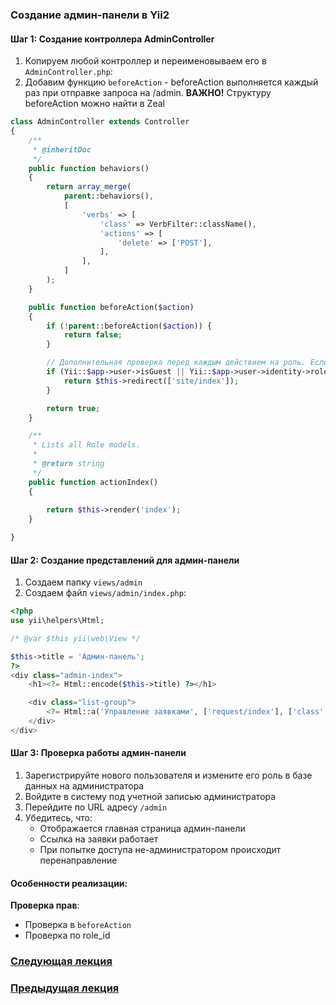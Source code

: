 ### Создание админ-панели в Yii2

#### Шаг 1: Создание контроллера AdminController

1. Копируем любой контроллер и переименовываем его в `AdminController.php`:
2. Добавим функцию `beforeAction` - beforeAction выполняется каждый раз при отправке запроса на /admin. **ВАЖНО!** Структуру beforeAction можно найти в Zeal
   
```php
class AdminController extends Controller
{
    /**
     * @inheritDoc
     */
    public function behaviors()
    {
        return array_merge(
            parent::behaviors(),
            [
                'verbs' => [
                    'class' => VerbFilter::className(),
                    'actions' => [
                        'delete' => ['POST'],
                    ],
                ],
            ]
        );
    }

    public function beforeAction($action)
    {
        if (!parent::beforeAction($action)) {
            return false;
        }

        // Дополнительная проверка перед каждым действием на роль. Если роль не Админ - редирект на главную страницу
        if (Yii::$app->user->isGuest || Yii::$app->user->identity->role_id !== 2) {
            return $this->redirect(['site/index']);
        }

        return true;
    }

    /**
     * Lists all Role models.
     *
     * @return string
     */
    public function actionIndex()
    {
        
        return $this->render('index');
    }

}

```

#### Шаг 2: Создание представлений для админ-панели

1. Создаем папку `views/admin`
2. Создаем файл `views/admin/index.php`:

```php
<?php
use yii\helpers\Html;

/* @var $this yii\web\View */

$this->title = 'Админ-панель';
?>
<div class="admin-index">
    <h1><?= Html::encode($this->title) ?></h1>

    <div class="list-group">
        <?= Html::a('Управление заявками', ['request/index'], ['class' => 'list-group-item list-group-item-action']) ?>
    </div>
</div>
```


#### Шаг 3: Проверка работы админ-панели

1. Зарегистрируйте нового пользователя и измените его роль в базе данных на администратора
2. Войдите в систему под учетной записью администратора
3. Перейдите по URL адресу `/admin`
4. Убедитесь, что:
   - Отображается главная страница админ-панели
   - Ссылка на заявки работает
   - При попытке доступа не-администратором происходит перенаправление

#### Особенности реализации:

 **Проверка прав**:
   - Проверка в `beforeAction`
   - Проверка по role_id 



### [Следующая лекция](https://github.com/petrocollege-web/7.-Menu-and-content)
### [Предыдущая лекция](https://github.com/petrocollege-web/5.-Login/)
